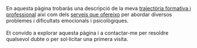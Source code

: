 En aquesta pàgina trobaràs una descripció de la meva [trajectòria formativa i professional](/ca/curriculum) així
com dels [serveis que ofereixo](/ca/servicios) per abordar diversos problemes i dificultats
emocionals i psicològiques.
\
\
Et convido a explorar aquesta pàgina i a contactar-me per resoldre
qualsevol dubte o per sol·licitar una primera visita.